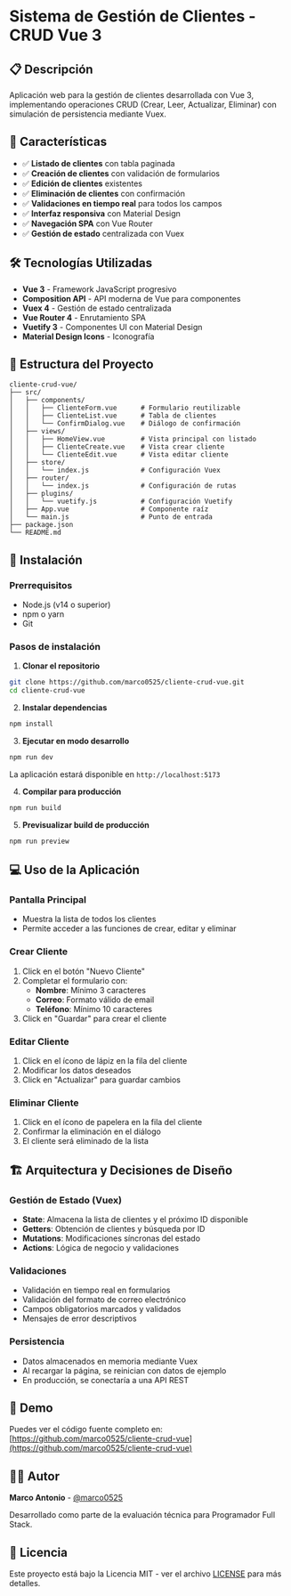 # Sistema de Gestión de Clientes - CRUD Vue 3

## 📋 Descripción

Aplicación web para la gestión de clientes desarrollada con Vue 3, implementando operaciones CRUD (Crear, Leer, Actualizar, Eliminar) con simulación de persistencia mediante Vuex.

## 🚀 Características

- ✅ **Listado de clientes** con tabla paginada
- ✅ **Creación de clientes** con validación de formularios
- ✅ **Edición de clientes** existentes
- ✅ **Eliminación de clientes** con confirmación
- ✅ **Validaciones en tiempo real** para todos los campos
- ✅ **Interfaz responsiva** con Material Design
- ✅ **Navegación SPA** con Vue Router
- ✅ **Gestión de estado** centralizada con Vuex

## 🛠️ Tecnologías Utilizadas

- **Vue 3** - Framework JavaScript progresivo
- **Composition API** - API moderna de Vue para componentes
- **Vuex 4** - Gestión de estado centralizada
- **Vue Router 4** - Enrutamiento SPA
- **Vuetify 3** - Componentes UI con Material Design
- **Material Design Icons** - Iconografía

## 📁 Estructura del Proyecto

```
cliente-crud-vue/
├── src/
│   ├── components/
│   │   ├── ClienteForm.vue      # Formulario reutilizable
│   │   ├── ClienteList.vue      # Tabla de clientes
│   │   └── ConfirmDialog.vue    # Diálogo de confirmación
│   ├── views/
│   │   ├── HomeView.vue         # Vista principal con listado
│   │   ├── ClienteCreate.vue    # Vista crear cliente
│   │   └── ClienteEdit.vue      # Vista editar cliente
│   ├── store/
│   │   └── index.js             # Configuración Vuex
│   ├── router/
│   │   └── index.js             # Configuración de rutas
│   ├── plugins/
│   │   └── vuetify.js           # Configuración Vuetify
│   ├── App.vue                  # Componente raíz
│   └── main.js                  # Punto de entrada
├── package.json
└── README.md
```

## 🔧 Instalación

### Prerrequisitos

- Node.js (v14 o superior)
- npm o yarn
- Git

### Pasos de instalación

1. **Clonar el repositorio**

```bash
git clone https://github.com/marco0525/cliente-crud-vue.git
cd cliente-crud-vue
```

2. **Instalar dependencias**

```bash
npm install
```

3. **Ejecutar en modo desarrollo**

```bash
npm run dev
```

La aplicación estará disponible en `http://localhost:5173`

4. **Compilar para producción**

```bash
npm run build
```

5. **Previsualizar build de producción**

```bash
npm run preview
```

## 💻 Uso de la Aplicación

### Pantalla Principal

- Muestra la lista de todos los clientes
- Permite acceder a las funciones de crear, editar y eliminar

### Crear Cliente

1. Click en el botón "Nuevo Cliente"
2. Completar el formulario con:
   - **Nombre**: Mínimo 3 caracteres
   - **Correo**: Formato válido de email
   - **Teléfono**: Mínimo 10 caracteres
3. Click en "Guardar" para crear el cliente

### Editar Cliente

1. Click en el ícono de lápiz en la fila del cliente
2. Modificar los datos deseados
3. Click en "Actualizar" para guardar cambios

### Eliminar Cliente

1. Click en el ícono de papelera en la fila del cliente
2. Confirmar la eliminación en el diálogo
3. El cliente será eliminado de la lista

## 🏗️ Arquitectura y Decisiones de Diseño

### Gestión de Estado (Vuex)

- **State**: Almacena la lista de clientes y el próximo ID disponible
- **Getters**: Obtención de clientes y búsqueda por ID
- **Mutations**: Modificaciones síncronas del estado
- **Actions**: Lógica de negocio y validaciones

### Validaciones

- Validación en tiempo real en formularios
- Validación del formato de correo electrónico
- Campos obligatorios marcados y validados
- Mensajes de error descriptivos

### Persistencia

- Datos almacenados en memoria mediante Vuex
- Al recargar la página, se reinician con datos de ejemplo
- En producción, se conectaría a una API REST

## 🚀 Demo

Puedes ver el código fuente completo en: [https://github.com/marco0525/cliente-crud-vue](https://github.com/marco0525/cliente-crud-vue)

## 👨‍💻 Autor

**Marco Antonio** - [@marco0525](https://github.com/marco0525)

Desarrollado como parte de la evaluación técnica para Programador Full Stack.

## 📄 Licencia

Este proyecto está bajo la Licencia MIT - ver el archivo [LICENSE](LICENSE) para más detalles.
